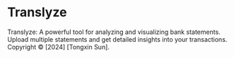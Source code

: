 # Translyze
Translyze: A powerful tool for analyzing and visualizing bank statements. Upload multiple statements and get detailed insights into your transactions.
Copyright © [2024] [Tongxin Sun].
